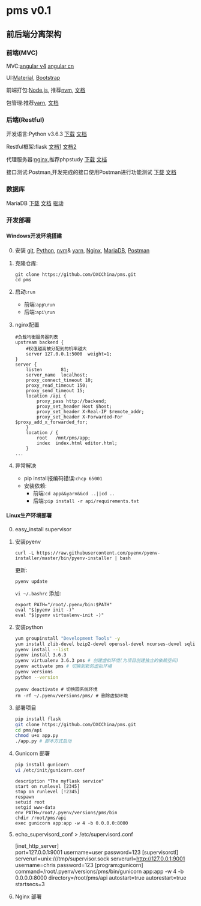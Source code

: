 # pms v0.1

## 前后端分离架构

### 前端(MVC)

MVC:[angular v4](https://angular.io/) [angular cn](https://angular.cn/)

UI:[Material](https://material.angular.io/),
   [Bootstrap](https://getbootstrap.com/)

前端打包:[Node.js](https://nodejs.org),
    推荐[nvm](https://github.com/coreybutler/nvm-windows/releases/download/1.1.6/nvm-setup.zip),
    [文档](https://github.com/coreybutler/nvm-windows)

包管理:推荐[yarn](https://yarnpkg.com/latest.msi),
    [文档](https://yarnpkg.com/docs/cli/)

### 后端(Restful)

开发语言:Python v3.6.3
[下载](https://www.python.org/ftp/python/3.6.3/python-3.6.3-amd64.exe) 
[文档](http://www.runoob.com/python3/python3-tutorial.html)

Restful框架:flask 
[文档1](http://flask.pocoo.org/docs/dev/)
[文档2](http://www.pythondoc.com/)

代理服务器:[nginx](https://nginx.org/),推荐phpstudy
[下载](http://www.phpstudy.net/phpstudy/phpStudy2017.zip)
[文档](http://www.phpstudy.net/download.html)

接口测试:Postman,开发完成的接口使用Postman进行功能测试
[下载](https://dl.pstmn.io/download/latest/win64)
[文档](http://www.cnblogs.com/s380774061/p/4624326.html)

### 数据库

MariaDB 
[下载](https://mirrors.tuna.tsinghua.edu.cn/mariadb//mariadb-10.2.9/winx64-packages/mariadb-10.2.9-winx64.msi) 
[文档](http://www.runoob.com/mysql/mysql-tutorial.html)
[驱动](https://pymysql.readthedocs.io/en/latest/modules/index.html)

### 开发部署

#### Windows开发环境搭建
0. 安装 [git](https://git-scm.com/download/win),
    [Python](https://www.python.org/ftp/python/3.6.3/python-3.6.3-amd64.exe),
    [nvm](https://github.com/coreybutler/nvm-windows/releases/download/1.1.6/nvm-setup.zip)&
    [yarn](https://yarnpkg.com/latest.msi),
    [Nginx](http://www.phpstudy.net/phpstudy/phpStudy2017.zip),
    [MariaDB](https://mirrors.tuna.tsinghua.edu.cn/mariadb//mariadb-10.2.9/winx64-packages/mariadb-10.2.9-winx64.msi),
    [Postman](https://dl.pstmn.io/download/latest/win64)
1. 克隆仓库:

    ```
    git clone https://github.com/DXCChina/pms.git
    cd pms
    ```
3. 启动:```run```
    * 前端:```app\run```
    * 后端:```api\run```
4. nginx配置
    ```
    #负载均衡服务器列表
    upstream backend {
        #权值越高被分配到的机率越大
        server 127.0.0.1:5000  weight=1;
    }
    server {
        listen       81;
        server_name  localhost;
        proxy_connect_timeout 10;
        proxy_read_timeout 150;
        proxy_send_timeout 15;
        location /api {
            proxy_pass http://backend;
            proxy_set_header Host $host;
            proxy_set_header X-Real-IP $remote_addr;
            proxy_set_header X-Forwarded-For $proxy_add_x_forwarded_for;
        }
        location / {
            root   /mnt/pms/app;
            index  index.html editor.html;
        }
    ...
    ```
5. 异常解决
    * pip install报编码错误:```chcp 65001```
    * 安装依赖:
        * 前端:```cd app&&yarn&&cd ..||cd ..```
        * 后端:```pip install -r api/requirements.txt```

#### Linux生产环境部署

0. easy_install supervisor
1. 安装pyenv

    ```curl -L https://raw.githubusercontent.com/pyenv/pyenv-installer/master/bin/pyenv-installer | bash```

    更新:
    
    ```pyenv update```
    
    ```vi ~/.bashrc``` 添加:

    ```
    export PATH="/root/.pyenv/bin:$PATH"
    eval "$(pyenv init -)"
    eval "$(pyenv virtualenv-init -)"
    ```

2. 安装python

    ```bash
    yum groupinstall "Development Tools" -y
    yum install zlib-devel bzip2-devel openssl-devel ncurses-devel sqlite-devel readline-devel tk-devel gdbm-devel db4-devel libpcap-devel xz-devel -y
    pyenv install --list
    pyenv install 3.6.3
    pyenv virtualenv 3.6.3 pms # 创建虚拟环境(为项目创建独立的依赖空间)
    pyenv activate pms # 切换到新的虚拟环境
    pyenv versions
    python --version
    ```

    ```
    pyenv deactivate # 切换回系统环境
    rm -rf ~/.pyenv/versions/pms/ # 删除虚拟环境
    ```

3. 部署项目
    ```bash
    pip install flask
    git clone https://github.com/DXCChina/pms.git
    cd pms/api
    chmod u+x app.py
    ./app.py # 脚本方式启动
    ```

4. Gunicorn 部署
    ```bash
    pip install gunicorn
    vi /etc/init/gunicorn.conf
    ```
    ```
    description "The myflask service"
    start on runlevel [2345]
    stop on runlevel [!2345]
    respawn
    setuid root
    setgid www-data
    env PATH=/root/.pyenv/versions/pms/bin
    chdir /root/pms/api
    exec gunicorn app:app -w 4 -b 0.0.0.0:8000
    ```

5. echo_supervisord_conf > /etc/supervisord.conf

    [inet_http_server]         
    port=127.0.0.1:9001
    username=user
    password=123
    [supervisorctl]
    serverurl=unix:///tmp/supervisor.sock
    serverurl=http://127.0.0.1:9001
    username=chris
    password=123
    [program:gunicorn]
    command=/root/.pyenv/versions/pms/bin/gunicorn app:app -w 4 -b 0.0.0.0:8000
    directory=/root/pms/api
    autostart=true
    autorestart=true
    startsecs=3

5. Nginx 部署

